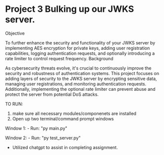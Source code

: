 # Project 3 Bulking up our JWKS server.


Objective

To further enhance the security and functionality of your JWKS server by implementing AES encryption for private keys, adding user registration capabilities, logging authentication requests, and optionally introducing a rate limiter to control request frequency.
Background

As cybersecurity threats evolve, it's crucial to continuously improve the security and robustness of authentication systems. This project focuses on adding layers of security to the JWKS server by encrypting sensitive data, managing user registrations, and monitoring authentication requests. Additionally, implementing the optional rate limiter can prevent abuse and protect the server from potential DoS attacks.


TO RUN:

1. make sure all necessary modules/componenets are installed
2. Open up two terminal/command prompt windows


Window 1: 
    - Run: "py main.py"

Window 2: 
    - Run: "py test_server.py"

* Utilized chatgpt to assist in completing assignment.
